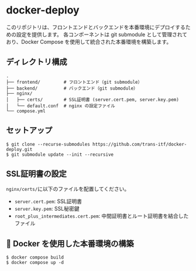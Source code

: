 # docker-deploy

このリポジトリは、フロントエンドとバックエンドを本番環境にデプロイするための設定を提供します。
各コンポーネントは git submodule として管理されており、Docker Compose を使用して統合された本番環境を構築します。

## ディレクトリ構成

```
.
├── frontend/         # フロントエンド（git submodule）
├── backend/          # バックエンド（git submodule）
├── nginx/
│   ├── certs/        # SSL証明書 (server.cert.pem, server.key.pem)
│   └── default.conf  # nginx の設定ファイル
└── compose.yml
```

## セットアップ

```
$ git clone --recurse-submodules https://github.com/trans-itf/docker-deploy.git
$ git submodule update --init --recursive
```

## SSL証明書の設定

`nginx/certs/`に以下のファイルを配置してください。

- `server.cert.pem`: SSL証明書
- `server.key.pem`: SSL秘密鍵
- `root_plus_intermediates.cert.pem`: 中間証明書とルート証明書を結合したファイル

## 🐳 Docker を使用した本番環境の構築

```
$ docker compose build
$ docker compose up -d
```